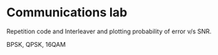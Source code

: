 # Communications lab
 Repetition code and Interleaver and plotting probability of error v/s SNR.

BPSK, QPSK, 16QAM
